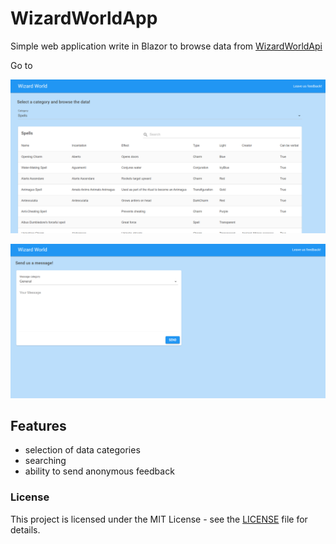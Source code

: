 # WizardWorldApp

Simple web application write in Blazor to browse data from [WizardWorldApi](https://github.com/MossPiglets/WizardWorldAPI)

Go to []()

![Browse data view](/WizardWorldApp/WizardWorldApp/Assets/browse-data.png)

![Send feedback view](/WizardWorldApp/WizardWorldApp/Assets/feeedback.png)

## Features
- selection of data categories
- searching
- ability to send anonymous feedback

### License
This project is licensed under the MIT License - see the [LICENSE](https://raw.githubusercontent.com/Katarzyna-Kadziolka/WizardWorldApp/develop/LICENSE) file for details.
